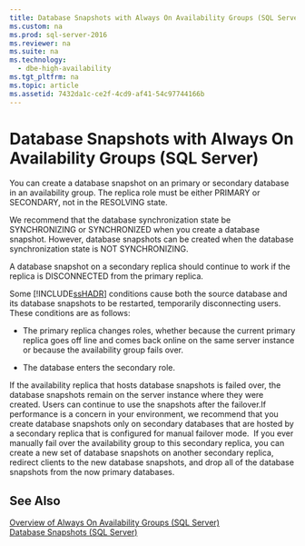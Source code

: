 ```yaml
---
title: Database Snapshots with Always On Availability Groups (SQL Server)
ms.custom: na
ms.prod: sql-server-2016
ms.reviewer: na
ms.suite: na
ms.technology: 
  - dbe-high-availability
ms.tgt_pltfrm: na
ms.topic: article
ms.assetid: 7432da1c-ce2f-4cd9-af41-54c97744166b
---
```

# Database Snapshots with Always On Availability Groups (SQL Server)
  You can create a database snapshot on an primary or secondary database in an availability group. The replica role must be either PRIMARY or SECONDARY, not in the RESOLVING state.  
  
 We recommend that the database synchronization state be SYNCHRONIZING or SYNCHRONIZED when you create a database snapshot. However, database snapshots can be created when the database synchronization state is NOT SYNCHRONIZING.  
  
 A database snapshot on a secondary replica should continue to work if the replica is DISCONNECTED from the primary replica.  
  
 Some [!INCLUDE[ssHADR](../../Token/Other/ssHADR_md.md)] conditions cause both the source database and its database snapshots to be restarted, temporarily disconnecting users. These conditions are as follows:  
  
-   The primary replica changes roles, whether because the current primary replica goes off line and comes back online on the same server instance or because the availability group fails over.  
  
-   The database enters the secondary role.  
  
 If the availability replica that hosts database snapshots is failed over, the database snapshots remain on the server instance where they were created. Users can continue to use the snapshots after the failover.If performance is a concern in your environment, we recommend that you create database snapshots only on secondary databases that are hosted by a secondary replica that is configured for manual failover mode.  If you ever manually fail over the availability group to this secondary replica, you can create a new set of database snapshots on another secondary replica, redirect clients to the new database snapshots, and drop all of the database snapshots from the now primary databases.  
  
## See Also  
 [Overview of Always On Availability Groups &#40;SQL Server&#41;](../../Topics/TopicNameNotContainA/Overview-of-Always-On-Availability-Groups--SQL-Server-.md)   
 [Database Snapshots &#40;SQL Server&#41;](../../Topics/TopicNameNotContainA/Database-Snapshots--SQL-Server-.md)  
  
  